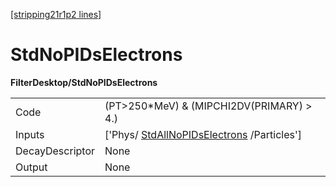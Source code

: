 [[stripping21r1p2 lines]](./stripping21r1p2-index)

# StdNoPIDsElectrons

**FilterDesktop/StdNoPIDsElectrons**

|                 |                                                                                         |
|-----------------|-----------------------------------------------------------------------------------------|
| Code            | (PT\>250\*MeV) & (MIPCHI2DV(PRIMARY) \> 4.)                                             |
| Inputs          | ['Phys/ [StdAllNoPIDsElectrons](./stripping21r1p2-stdallnopidselectrons) /Particles'] |
| DecayDescriptor | None                                                                                    |
| Output          | None                                                                                    |
